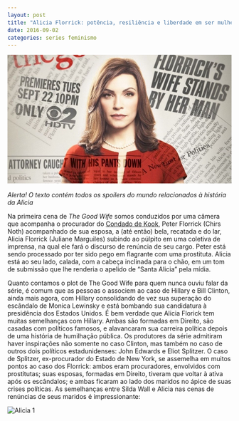 ```yaml
---
layout: post
title: "Alicia Florrick: potência, resiliência e liberdade em ser mulher"
date: 2016-09-02
categories: series feminismo 
---
```

![Alicia 1](https://raw.githubusercontent.com/monicabulgari/monicabulgari.github.io/master/images/alicia_first.jpg)

*Alerta! O texto contém todos os spoilers do mundo relacionados à história da Alicia*

Na primeira cena de *The Good Wife* somos conduzidos por uma câmera que acompanha o procurador do [Condado de Kook](https://pt.wikipedia.org/wiki/Condado_de_Cook_(Illinois)), 
Peter Florrick (Chirs Noth) acompanhado de sua esposa, a (até então) bela, recatada e do lar, Alicia Florrick 
(Juliane Marguiles) subindo ao púlpito em uma coletiva de imprensa, na qual ele fará o discurso de renúncia de seu cargo.
Peter está sendo processado por ter sido pego em flagrante com uma prostituta. Alicia está ao seu lado, calada, 
com a cabeça inclinada para o chão, em um tom de submissão que lhe renderia o apelido de “Santa Alicia” pela mídia.


Quanto contamos o plot de The Good Wife para quem nunca ouviu falar da série, é comum que as pessoas o associem ao caso de Hillary e Bill Clinton, ainda mais agora, com Hillary consolidando de vez sua superação do escândalo de Monica Lewinsky e está bombando sua candidatura à presidência dos Estados Unidos. É bem verdade que Alicia Florick tem muitas semelhanças com Hillary. Ambas são formadas em Direito, são casadas com políticos famosos, e alavancaram sua carreira política depois de uma história de humilhação pública. Os produtores da série admitiram haver inspirações não somente no caso Clinton, mas também no caso de outros dois políticos estadunidenses: John Edwards e Eliot Splitzer. O caso de Splitzer, ex-procurador do Estado de New York, se assemelha em muitos pontos ao caso dos Florrick: ambos eram procuradores, envolvidos com prostitutas; suas esposas, formadas em Direito, tiveram que voltar à ativa após os escândalos; e ambas ficaram ao lado dos maridos no ápice de suas crises políticas. As semelhanças entre Silda Wall e Alicia nas cenas de renúncias de seus maridos é impressionante:

![Alicia 1](https://raw.githubusercontent.com/monicabulgari/monicabulgari.github.io/master/images/alicia_01.jpg)
